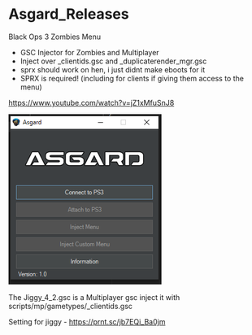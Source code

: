 # Asgard_Releases

Black Ops 3 Zombies Menu
  + GSC Injector for Zombies and Multiplayer
  + Inject over _clientids.gsc and _duplicaterender_mgr.gsc
  + sprx should work on hen, i just didnt make eboots for it
  + SPRX is required! (including for clients if giving them access to the menu)
  
https://www.youtube.com/watch?v=jZ1xMfuSnJ8

![alt text](preview.png)

The Jiggy_4_2.gsc is a Multiplayer gsc inject it with scripts/mp/gametypes/_clientids.gsc

Setting for jiggy - https://prnt.sc/jb7EQi_Ba0jm
